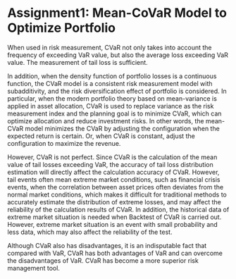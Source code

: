 # Assignment1: Mean-CoVaR Model to Optimize Portfolio

When used in risk measurement, CVaR not only takes into account the frequency of exceeding VaR value, but also the average loss exceeding VaR value. The measurement of tail loss is sufficient. 

In addition, when the density function of portfolio losses is a continuous function, the CVaR model is a consistent risk measurement model with subadditivity, and the risk diversification effect of portfolio is considered. In particular, when the modern portfolio theory based on mean-variance is applied in asset allocation, CVaR is used to replace variance as the risk measurement index and the planning goal is to minimize CVaR, which can optimize allocation and reduce investment risks. In other words, the mean-CVaR model minimizes the CVaR by adjusting the configuration when the expected return is certain. Or, when CVaR is constant, adjust the configuration to maximize the revenue. 

However, CVaR is not perfect. Since CVaR is the calculation of the mean value of tail losses exceeding VaR, the accuracy of tail loss distribution estimation will directly affect the calculation accuracy of CVaR. However, tail events often mean extreme market conditions, such as financial crisis events, when the correlation between asset prices often deviates from the normal market conditions, which makes it difficult for traditional methods to accurately estimate the distribution of extreme losses, and may affect the reliability of the calculation results of CVaR. In addition, the historical data of extreme market situation is needed when Backtest of CVaR is carried out. However, extreme market situation is an event with small probability and less data, which may also affect the reliability of the test. 

Although CVaR also has disadvantages, it is an indisputable fact that compared with VaR, CVaR has both advantages of VaR and can overcome the disadvantages of VaR. CVaR has become a more superior risk management tool.

